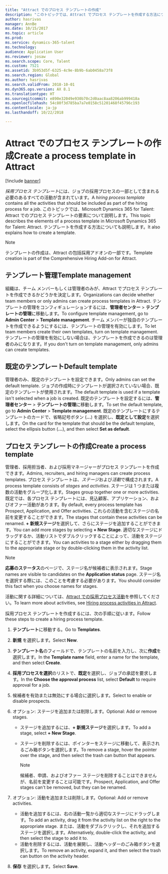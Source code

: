 ```yaml
---
title: "Attract でのプロセス テンプレートの作成"
description: "このトピックでは、Attract でプロセス テンプレートを作成する方法について説明します。"
author: hasrivas
manager: AnnBe
ms.date: 10/15/2017
ms.topic: article
ms.prod: 
ms.service: dynamics-365-talent
ms.technology: 
audience: Application User
ms.reviewer: josaw
ms.search.scope: Core, Talent
ms.custom: 7521
ms.assetid: 3b953d5f-6325-4c9e-8b9b-6ab0458a73f8
ms.search.region: Global
ms.author: hasrivas
ms.search.validFrom: 2018-10-01
ms.dyn365.ops.version: AX 8.1
ms.translationtype: HT
ms.sourcegitcommit: e890e32049e930b70c2d0aac8aa8206ab999418a
ms.openlocfilehash: 54c80f3d785ba7a7e0158c51201468f45796c193
ms.contentlocale: ja-jp
ms.lasthandoff: 10/22/2018

---
```


# <a name="create-a-process-template-in-attract"></a><span data-ttu-id="e923a-103">Attract でのプロセス テンプレートの作成</span><span class="sxs-lookup"><span data-stu-id="e923a-103">Create a process template in Attract</span></span>

[!include [banner](includes/banner.md)]

<span data-ttu-id="e923a-104">*採用プロセス テンプレート*には、ジョブの採用プロセスの一部として含まれる必要のあるすべての活動が含まれています。</span><span class="sxs-lookup"><span data-stu-id="e923a-104">A *hiring process template* contains all the activities that should be included as part of the hiring process for a job.</span></span> <span data-ttu-id="e923a-105">このトピックでは、Microsoft Dynamics 365 for Talent: Attract でのプロセス テンプレートの要素について説明します。</span><span class="sxs-lookup"><span data-stu-id="e923a-105">This topic describes the elements of a process template in Microsoft Dynamics 365 for Talent: Attract.</span></span> <span data-ttu-id="e923a-106">テンプレートを作成する方法についても説明します。</span><span class="sxs-lookup"><span data-stu-id="e923a-106">It also explains how to create a template.</span></span>

> [!NOTE]
> <span data-ttu-id="e923a-107">テンプレートの作成は、Attract の包括採用アドオンの一部です。</span><span class="sxs-lookup"><span data-stu-id="e923a-107">Template creation is part of the Comprehensive Hiring Add-on for Attract.</span></span>

## <a name="template-management"></a><span data-ttu-id="e923a-108">テンプレート管理</span><span class="sxs-lookup"><span data-stu-id="e923a-108">Template management</span></span>

<span data-ttu-id="e923a-109">組織は、チーム メンバーもしくは管理者のみが、Attract でプロセス テンプレートを作成できるかどうかを決定します。</span><span class="sxs-lookup"><span data-stu-id="e923a-109">Organizations can decide whether team members or only admins can create process templates in Attract.</span></span> <span data-ttu-id="e923a-110">テンプレートの管理をコンフィギュレーションするには、**管理者センター** \> **テンプレートの管理**に移動します。</span><span class="sxs-lookup"><span data-stu-id="e923a-110">To configure template management, go to **Admin Center** \> **Template management**.</span></span> <span data-ttu-id="e923a-111">チーム メンバーが独自のテンプレートを作成できるようにするには、テンプレートの管理を有効にします。</span><span class="sxs-lookup"><span data-stu-id="e923a-111">To let team members create their own templates, turn on template management.</span></span> <span data-ttu-id="e923a-112">テンプレートの管理を有効にしない場合は、テンプレートを作成できるのは管理者のみになります。</span><span class="sxs-lookup"><span data-stu-id="e923a-112">If you don't turn on template management, only admins can create templates.</span></span>

## <a name="default-template"></a><span data-ttu-id="e923a-113">既定のテンプレート</span><span class="sxs-lookup"><span data-stu-id="e923a-113">Default template</span></span>

<span data-ttu-id="e923a-114">管理者のみ、既定のテンプレートを設定できます。</span><span class="sxs-lookup"><span data-stu-id="e923a-114">Only admins can set the default template.</span></span> <span data-ttu-id="e923a-115">ジョブの作成時にテンプレートが選択されていない場合、既定のテンプレートが使用されます。</span><span class="sxs-lookup"><span data-stu-id="e923a-115">The default template is used if a template isn't selected when a job is created.</span></span> <span data-ttu-id="e923a-116">既定のテンプレートを設定するには、**管理者センター** \> **テンプレートの管理**に移動します。</span><span class="sxs-lookup"><span data-stu-id="e923a-116">To set the default template, go to **Admin Center** \> **Template management**.</span></span> <span data-ttu-id="e923a-117">既定のテンプレートにするテンプレートのカードで、省略記号ボタン (**...**) を選択し、**既定として設定**を選択します。</span><span class="sxs-lookup"><span data-stu-id="e923a-117">On the card for the template that should be the default template, select the ellipsis button (**...**), and then select **Set as default**.</span></span>

## <a name="create-a-process-template"></a><span data-ttu-id="e923a-118">プロセス テンプレートの作成</span><span class="sxs-lookup"><span data-stu-id="e923a-118">Create a process template</span></span>

<span data-ttu-id="e923a-119">管理者、採用担当者、および採用マネージャーがプロセス テンプレートを作成できます。</span><span class="sxs-lookup"><span data-stu-id="e923a-119">Admins, recruiters, and hiring managers can create process templates.</span></span> <span data-ttu-id="e923a-120">プロセス テンプレートは、*ステージ*および*活動*で構成されます。</span><span class="sxs-lookup"><span data-stu-id="e923a-120">A process template consists of *stages* and *activities*.</span></span> <span data-ttu-id="e923a-121">ステージは 1 つまたは複数の活動をグループ化します。</span><span class="sxs-lookup"><span data-stu-id="e923a-121">Stages group together one or more activities.</span></span> <span data-ttu-id="e923a-122">既定では、各プロセス テンプレートには、見込顧客、アプリケーション、およびオファー活動があります。</span><span class="sxs-lookup"><span data-stu-id="e923a-122">By default, every process template has Prospect, Application, and Offer activities.</span></span> <span data-ttu-id="e923a-123">これらの活動を含むステージの名前を変更することができます。</span><span class="sxs-lookup"><span data-stu-id="e923a-123">The stages that contain these activities can be renamed.</span></span> <span data-ttu-id="e923a-124">**+ 新規ステージ**を選択して、さらにステージを追加することができます。</span><span class="sxs-lookup"><span data-stu-id="e923a-124">You can add more stages by selecting **+ New Stage**.</span></span> <span data-ttu-id="e923a-125">適切なステージにドラッグするか、活動リストでダブルクリックすることによって、活動をステージにすることができます。</span><span class="sxs-lookup"><span data-stu-id="e923a-125">You can activities to a stage either by dragging them to the appropriate stage or by double-clicking them in the activity list.</span></span>

> [!NOTE]
> <span data-ttu-id="e923a-126">**応募のステータス**のページで、ステージ名が候補者に表示されます。</span><span class="sxs-lookup"><span data-stu-id="e923a-126">Stage names are visible to candidates on the **Application status** page.</span></span> <span data-ttu-id="e923a-127">ステージ名を選択する際には、このことを考慮する必要があります。</span><span class="sxs-lookup"><span data-stu-id="e923a-127">You should consider this fact when you choose names for stages.</span></span>

<span data-ttu-id="e923a-128">活動に関する詳細については、[Attract での採用プロセス活動](./activities-attract.md)を参照してください。</span><span class="sxs-lookup"><span data-stu-id="e923a-128">To learn more about activities, see [Hiring process activities in Attract](./activities-attract.md).</span></span>

<span data-ttu-id="e923a-129">採用プロセス テンプレートを作成するには、次の手順に従います。</span><span class="sxs-lookup"><span data-stu-id="e923a-129">Follow these steps to create a hiring process template.</span></span>

1. <span data-ttu-id="e923a-130">**テンプレート**に移動する。</span><span class="sxs-lookup"><span data-stu-id="e923a-130">Go to **Templates**.</span></span>
2. <span data-ttu-id="e923a-131">**新規** を選択します。</span><span class="sxs-lookup"><span data-stu-id="e923a-131">Select **New**.</span></span>
3. <span data-ttu-id="e923a-132">**テンプレート名**のフィールドで、テンプレートの名前を入力し、次に**作成**を選択します。</span><span class="sxs-lookup"><span data-stu-id="e923a-132">In the **Template name** field, enter a name for the template, and then select **Create**.</span></span>
4. <span data-ttu-id="e923a-133">**採用プロセスを選択**のリストで、**既定**を選択し、ジョブの承認を要求します。</span><span class="sxs-lookup"><span data-stu-id="e923a-133">In the **Choose the approval process** list, select **Default** to require approval for a job.</span></span>
5. <span data-ttu-id="e923a-134">候補者を有効または無効にする場合に選択します。</span><span class="sxs-lookup"><span data-stu-id="e923a-134">Select to enable or disable prospects.</span></span>
6. <span data-ttu-id="e923a-135">オプション: ステージを追加または削除します。</span><span class="sxs-lookup"><span data-stu-id="e923a-135">Optional: Add or remove stages.</span></span>

    - <span data-ttu-id="e923a-136">ステージを追加するには、**+ 新規ステージ**を選択します。</span><span class="sxs-lookup"><span data-stu-id="e923a-136">To add a stage, select **+ New Stage**.</span></span>
    - <span data-ttu-id="e923a-137">ステージを削除するには、ポインターをステージに移動して、表示されるごみ箱ボタンを選択します。</span><span class="sxs-lookup"><span data-stu-id="e923a-137">To remove a stage, hover the pointer over the stage, and then select the trash can button that appears.</span></span>

        > [!NOTE]
        > <span data-ttu-id="e923a-138">候補者、申請、およびオファー ステージを削除することはできませんが、名前を変更することは可能です。</span><span class="sxs-lookup"><span data-stu-id="e923a-138">Prospect, Application, and Offer stages can't be removed, but they can be renamed.</span></span>

7. <span data-ttu-id="e923a-139">オプション: 活動を追加または削除します。</span><span class="sxs-lookup"><span data-stu-id="e923a-139">Optional: Add or remove activities.</span></span>

    - <span data-ttu-id="e923a-140">活動を追加するには、右の活動一覧から適切なステージにドラッグします。</span><span class="sxs-lookup"><span data-stu-id="e923a-140">To add an activity, drag it from the activity list on the right to the appropriate stage.</span></span> <span data-ttu-id="e923a-141">または、活動をダブルクリックし、それを追加するステージを選択します。</span><span class="sxs-lookup"><span data-stu-id="e923a-141">Alternatively, double-click the activity, and then select the stage to add it to.</span></span>
    - <span data-ttu-id="e923a-142">活動を削除するには、活動を展開し、活動ヘッダーのごみ箱ボタンを選択します。</span><span class="sxs-lookup"><span data-stu-id="e923a-142">To remove an activity, expand it, and then select the trash can button on the activity header.</span></span>

8. <span data-ttu-id="e923a-143">**保存** を選択します。</span><span class="sxs-lookup"><span data-stu-id="e923a-143">Select **Save**.</span></span>

